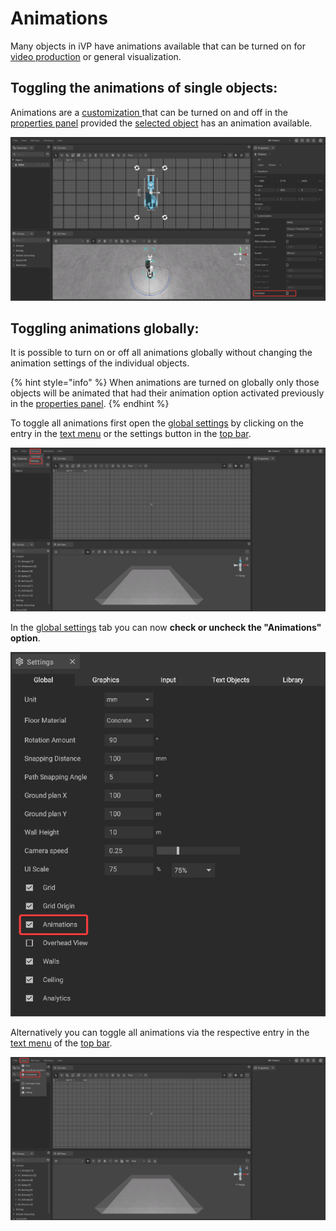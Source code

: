 # Animations

Many objects in iVP have animations available that can be turned on for [video production](../advanced-tools/virtual-cameras.md) or general visualization.

## Toggling the animations of single objects:

Animations are a [customization ](customizable-machines.md)that can be turned on and off in the [properties panel](../user-interface/the-properties-panel.md) provided the [selected object](selecting-and-moving-objects.md) has an animation available.

![](../../../.gitbook/assets/iVP_Planning_ObjectInteraction_AnimationPropertiesPanel.png)

## Toggling animations globally:

It is possible to turn on or off all animations globally without changing the animation settings of the individual objects.

{% hint style="info" %}
When animations are turned on globally only those objects will be animated that had their animation option activated previously in the [properties panel](../user-interface/the-properties-panel.md).
{% endhint %}

To toggle all animations first open the [global settings](../settings/global-settings.md) by clicking on the entry in the [text menu](../user-interface/the-top-bar.md#text-menu) or the settings button in the [top bar](../user-interface/the-top-bar.md#icons).

![](../../../.gitbook/assets/iVP_Planning_ObjectInteraction_Settings.png)

In the [global settings](../settings/global-settings.md) tab you can now **check or uncheck the "Animations" option**.

![](<../../../.gitbook/assets/iVP_Planning_ObjectInteraction_AnimationSettings.png>)

Alternatively you can toggle all animations via the respective entry in the [text menu](../user-interface/the-top-bar.md#text-menu) of the [top bar](../user-interface/the-top-bar.md).

![](../../../.gitbook/assets/iVP_Planning_ObjectInteraction_AnimationView.png)
